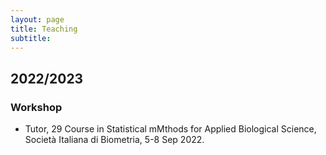 ```yaml
---
layout: page
title: Teaching
subtitle: 
---
```


## 2022/2023
### Workshop

- Tutor, 29 Course in Statistical mMthods for Applied Biological Science, Società Italiana di Biometria, 5-8 Sep 2022.
